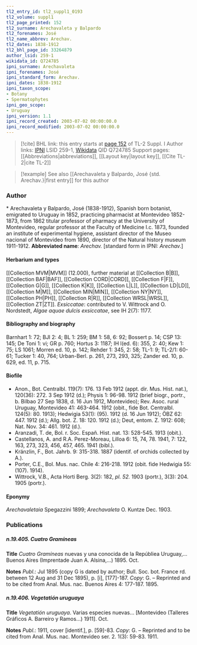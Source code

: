 ```yaml
---
tl2_entry_id: tl2_suppl1_0193
tl2_volume: suppl1
tl2_page_printed: 152
tl2_surname: Arechavaleta y Balpardo
tl2_forenames: José
tl2_name_abbrev: Arechav.
tl2_dates: 1838-1912
tl2_bhl_page_id: 33264879
author_lsid: 259-1
wikidata_id: Q724785
ipni_surname: Arechavaleta
ipni_forenames: José
ipni_standard_form: Arechav.
ipni_dates: 1838-1912
ipni_taxon_scope: 
- Botany
- Spermatophytes
ipni_geo_scope: 
- Uruguay
ipni_version: 1.1
ipni_record_created: 2003-07-02 00:00:00.0
ipni_record_modified: 2003-07-02 00:00:00.0
---
```


> [!cite] BHL link: this entry starts at [page 152](https://www.biodiversitylibrary.org/page/33264879) of TL-2 Suppl. I
> Author links: [IPNI](https://www.ipni.org/a/259-1) LSID 259-1, [Wikidata](https://www.wikidata.org/wiki/Q724785) QID Q724785
> Support pages: [[Abbreviations|abbreviations]], [[Layout key|layout key]], [[Cite TL-2|cite TL-2]]

> [!example] See also [[Arechavaleta y Balpardo, José {std. Arechav.}|first entry]] for this author

### Author

\* Arechavaleta y Balpardo, José (1838-1912), Spanish born botanist, emigrated to Uruguay in 1852, practicing pharmacist at Montevideo 1852-1873, from 1862 titular professor of pharmacy at the University of Montevideo, regular professor at the Faculty of Medicine I.c. 1873, founded an institute of experimental hygiene, assistant director of the Museo nacional of Montevideo from 1890, director of the Natural history museum 1911-1912. 
**Abbreviated name**: *Arechav.* \[standard form in IPNI: *Arechav.*\]

#### Herbarium and types

[[Collection MVM|MVM]] (12.000), further material at [[Collection B|B]], [[Collection BAF|BAF]], [[Collection CORD|CORD]], [[Collection F|F]], [[Collection G|G]], [[Collection K|K]], [[Collection L|L]], [[Collection LD|LD]], [[Collection M|M]], [[Collection MIN|MIN]], [[Collection NY|NY]], [[Collection PH|PH]], [[Collection R|R]], [[Collection WRSL|WRSL]], [[Collection ZT|ZT]].
*Exsiccatae*: contributed to V. Wittrock and O. Nordstedt, *Algae aquae dulcis exsiccatae*, see IH 2(7): 1177.

#### Bibliography and biography

Barnhart 1: 72; BJI 2: 4; BL 1: 259; BM 1: 58, 6: 92; Bossert p. 14; CSP 13: 145; De Toni 1: vi; GR p. 760; Hortus 3: 1187; IH l(ed. 6): 355, 2: 40; Kew 1: 75; LS 1061; Morren ed. 10, p. 142; Rehder 1: 345, 2: 58; TL-1: 9; TL-2/1: 60-61; Tucker 1: 40, 764; Urban-Berl. p. 261, 273, 293, 325; Zander ed. 10, p. 629, ed. 11, p. 715.

#### Biofile

- Anon., Bot. Centralbl. 119(7): 176. 13 Feb 1912 (appt. dir. Mus. Hist. nat.), 120(36): 272. 3 Sep 1912 (d.); Physis 1: 96-98. 1912 (brief biogr., portr., b. Bilbao 27 Sep 1838, d. 16 Jun 1912, Montevideo); Rev. Asoc. rural Uruguay, Montevideo 41: 463-464. 1912 (obit., fide Bot. Centralbl. 124(5): 80. 1913); Hedwigia 53(1): (95). 1912 (d. 16 Jun 1912); ÖBZ 62: 447. 1912 (d.); Allg. bot. Z. 18: 120. 1912 (d.); Deut, entom. Z. 1912: 608; Nat. Nov. 34: 461. 1912 (d.).
- Aranzadi, T. de, Bol. r. Soc. Españ. Hist. nat. 13: 528-545. 1913 (obit.).
- Castellanos, A. and R.A. Perez-Moreau, Lilloa 6: 15, 74, 78. 1941, 7: 122, 163, 273, 323, 456, 457, 465. 1941 (bibl.).
- Kränzlin, F., Bot. Jahrb. 9: 315-318. 1887 (identif. of orchids collected by A.).
- Porter, C.E., Bol. Mus. nac. Chile 4: 216-218. 1912 (obit. fide Hedwigia 55: (107). 1914).
- Wittrock, V.B., Acta Horti Berg. 3(2): 182, *pl. 52.* 1903 (portr.), 3(3): 204. 1905 (portr.).

#### Eponymy

*Arechavaletaia* Spegazzini 1899; *Arechavaleta* O. Kuntze Dec. 1903.

### Publications

##### n.19.405. Cuatro Gramíneas

**Title**
*Cuatro Gramíneas* nuevas y una conocida de la Repúbliea Uruguay,... Buenos Aires (Imprentade Juan A. Alsina,...) 1895. Oct.

**Notes**
*Publ*.: Jul 1895 (copy G is dated by author; Bull. Soc. bot. France rd. between 12 Aug and 31 Dec 1895), p. \[i\], \[177\]-187. *Copy*: G. – Reprinted and to be cited from Anal. Mus. nac. Buenos Aires 4: 177-187. 1895.

##### n.19.406. Vegetatión uruguaya

**Title**
*Vegetatión uruguaya*. Varias especies nuevas... \[Montevideo (Talleres Gráficos A. Barreiro y Ramos...) 1911\]. Oct.

**Notes**
*Publ*.: 1911, cover \[identif.\], p. \[59\]-83. *Copy*: G. – Reprinted and to be cited from Anal. Mus. nac. Montevideo ser. 2. 1(3): 59-83. 1911.

